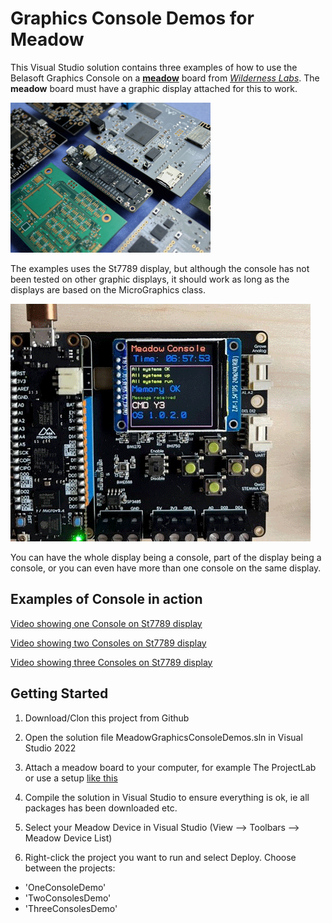 ﻿Graphics Console Demos for Meadow
=================================

This Visual Studio solution contains three examples of how to use the Belasoft Graphics Console on a [**meadow**](https://www.wildernesslabs.co/developers) board from [*Wilderness Labs*](https://www.wildernesslabs.co/). The **meadow** board must have a graphic display attached for this to work.

![example image](Media/image1.jpg "An example image")

The examples uses the St7789 display, but although the console has not been tested on other graphic displays, it should work as long as the displays are based on the MicroGraphics class.

![example video](Media/Meadow-Console.gif "Example of a console on St7789 display")

You can have the whole display being a console, part of the display being a console, or you can even have more than one console on the same display. 

Examples of Console in action
-----------------------------

[Video showing one Console on St7789 display](https://www.youtube.com/shorts/e0oUps9HY1Y)

[Video showing two Consoles on St7789 display](https://www.youtube.com/shorts/ixaep6Anos4)

[Video showing three Consoles on St7789 display](https://www.youtube.com/watch?v=B-GKpX_ZmJ8)

Getting Started
---------------

1. Download/Clon this project from Github

2. Open the solution file MeadowGraphicsConsoleDemos.sln in Visual Studio 2022

3. Attach a meadow board to your computer, for example The ProjectLab or use a setup [like this](https://www.hackster.io/wilderness-labs/working-with-graphics-on-a-st7789-display-using-meadow-e2295a)

4. Compile the solution in Visual Studio to ensure everything is ok, ie all packages has been downloaded etc.

5. Select your Meadow Device in Visual Studio (View --> Toolbars --> Meadow Device List)

6. Right-click the project you want to run and select Deploy. Choose between the projects:

  * 'OneConsoleDemo'
  * 'TwoConsolesDemo'
  * 'ThreeConsolesDemo'